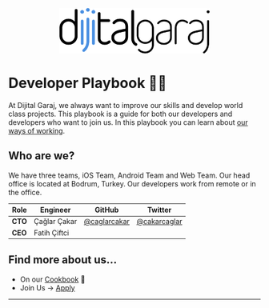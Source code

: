 <p align="center">
<img width="300px" src="dg-logo-black@2x.png">
</p>


Developer Playbook 🧑‍💻
==================================

At Dijital Garaj, we always want to improve our skills and develop world class projects. This playbook is a guide for both our developers and developers who want to join us. In this playbook you can learn about [our ways of working](/Cookbook/README.md).

## Who are we?

We have three teams, iOS Team, Android Team and Web Team. Our head office is located at Bodrum, Turkey. Our developers work from remote or in the office.



<table>
  <thead><th>Role</th><th>Engineer</th><th>GitHub</th><th>Twitter</th></thead>
    <tr><td rowspan='1' valign='top'><strong>CTO</strong></td>
      <td>Çağlar Çakar</td><td><a href='https://github.com/caglarcakar'>@caglarcakar</a></td><td><a href='https://twitter.com/cakarcaglar'>@cakarcaglar</a></td></tr>
<tr><td rowspan='1' valign='top'><strong>CEO</strong></td>
      <td>Fatih Çiftci</td><td><a href=''></a></td><td><a href=''></a></td></tr>
</table>


## Find more about us...

- On our [Cookbook](/Cookbook/README.md) 🥘
- Join Us -> [Apply](https://www.dijitalgaraj.com/application-form)

---
